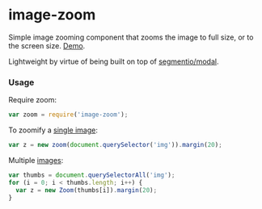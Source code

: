 # image-zoom

Simple image zooming component that zooms the image to full size, or to the screen size. [Demo](http://image-zoom.brace.io/).

Lightweight by virtue of being built on top of [segmentio/modal](https://github.com/segmentio/modal).

### Usage

Require zoom:

```javascript
var zoom = require('image-zoom');
```
To zoomify a [single image](http://image-zoom.brace.io/):

```javascript
var z = new zoom(document.querySelector('img')).margin(20);
```

Multiple [images](http://image-zoom.brace.io/example-multiple.html):

```javascript
var thumbs = document.querySelectorAll('img');
for (i = 0; i < thumbs.length; i++) {
  var z = new Zoom(thumbs[i]).margin(20);
}
```
